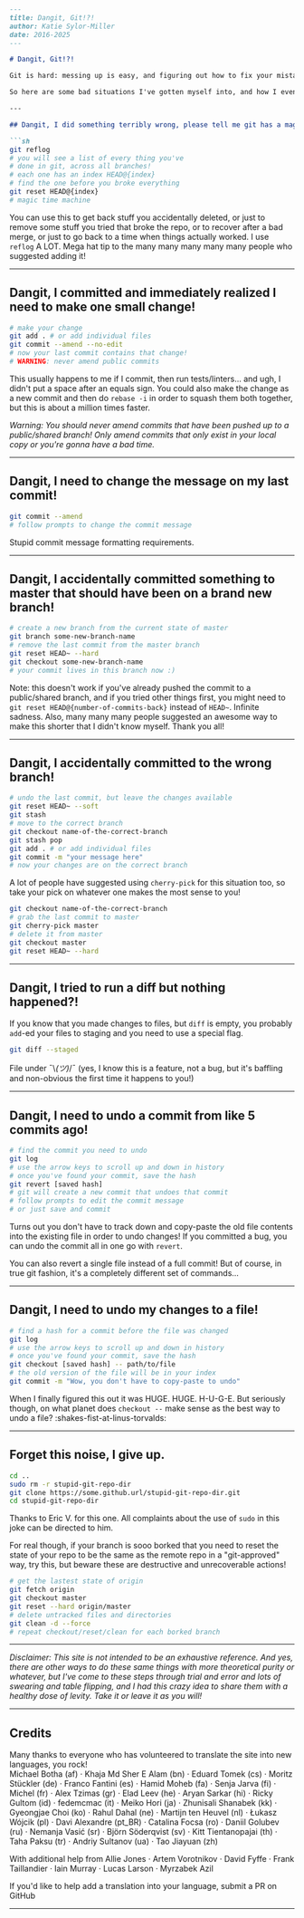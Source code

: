 ```markdown
---
title: Dangit, Git!?!
author: Katie Sylor-Miller
date: 2016-2025
---

# Dangit, Git!?!

Git is hard: messing up is easy, and figuring out how to fix your mistakes is impossible. Git documentation has this chicken and egg problem where you can't search for how to get yourself out of a mess, _unless you already know the name of the thing you need to know about_ in order to fix your problem.

So here are some bad situations I've gotten myself into, and how I eventually got myself out of them _in plain english_.

---

## Dangit, I did something terribly wrong, please tell me git has a magic time machine!?!

```sh
git reflog
# you will see a list of every thing you've
# done in git, across all branches!
# each one has an index HEAD@{index}
# find the one before you broke everything
git reset HEAD@{index}
# magic time machine
```

You can use this to get back stuff you accidentally deleted, or just to remove some stuff you tried that broke the repo, or to recover after a bad merge, or just to go back to a time when things actually worked. I use `reflog` A LOT. Mega hat tip to the many many many many many people who suggested adding it!

---

## Dangit, I committed and immediately realized I need to make one small change!

```sh
# make your change
git add . # or add individual files
git commit --amend --no-edit
# now your last commit contains that change!
# WARNING: never amend public commits
```

This usually happens to me if I commit, then run tests/linters... and ugh, I didn't put a space after an equals sign. You could also make the change as a new commit and then do `rebase -i` in order to squash them both together, but this is about a million times faster.

_Warning: You should never amend commits that have been pushed up to a public/shared branch! Only amend commits that only exist in your local copy or you're gonna have a bad time._

---

## Dangit, I need to change the message on my last commit!

```sh
git commit --amend
# follow prompts to change the commit message
```

Stupid commit message formatting requirements.

---

## Dangit, I accidentally committed something to master that should have been on a brand new branch!

```sh
# create a new branch from the current state of master
git branch some-new-branch-name
# remove the last commit from the master branch
git reset HEAD~ --hard
git checkout some-new-branch-name
# your commit lives in this branch now :)
```

Note: this doesn't work if you've already pushed the commit to a public/shared branch, and if you tried other things first, you might need to `git reset HEAD@{number-of-commits-back}` instead of `HEAD~`. Infinite sadness. Also, many many many people suggested an awesome way to make this shorter that I didn't know myself. Thank you all!

---

## Dangit, I accidentally committed to the wrong branch!

```sh
# undo the last commit, but leave the changes available
git reset HEAD~ --soft
git stash
# move to the correct branch
git checkout name-of-the-correct-branch
git stash pop
git add . # or add individual files
git commit -m "your message here"
# now your changes are on the correct branch
```

A lot of people have suggested using `cherry-pick` for this situation too, so take your pick on whatever one makes the most sense to you!

```sh
git checkout name-of-the-correct-branch
# grab the last commit to master
git cherry-pick master
# delete it from master
git checkout master
git reset HEAD~ --hard
```

---

## Dangit, I tried to run a diff but nothing happened?!

If you know that you made changes to files, but `diff` is empty, you probably `add`-ed your files to staging and you need to use a special flag.

```sh
git diff --staged
```

File under ¯\\_(ツ)_/¯ (yes, I know this is a feature, not a bug, but it's baffling and non-obvious the first time it happens to you!)

---

## Dangit, I need to undo a commit from like 5 commits ago!

```sh
# find the commit you need to undo
git log
# use the arrow keys to scroll up and down in history
# once you've found your commit, save the hash
git revert [saved hash]
# git will create a new commit that undoes that commit
# follow prompts to edit the commit message
# or just save and commit
```

Turns out you don't have to track down and copy-paste the old file contents into the existing file in order to undo changes! If you committed a bug, you can undo the commit all in one go with `revert`.

You can also revert a single file instead of a full commit! But of course, in true git fashion, it's a completely different set of commands...

---

## Dangit, I need to undo my changes to a file!

```sh
# find a hash for a commit before the file was changed
git log
# use the arrow keys to scroll up and down in history
# once you've found your commit, save the hash
git checkout [saved hash] -- path/to/file
# the old version of the file will be in your index
git commit -m "Wow, you don't have to copy-paste to undo"
```

When I finally figured this out it was HUGE. HUGE. H-U-G-E. But seriously though, on what planet does `checkout --` make sense as the best way to undo a file? :shakes-fist-at-linus-torvalds:

---

## Forget this noise, I give up.

```sh
cd ..
sudo rm -r stupid-git-repo-dir
git clone https://some.github.url/stupid-git-repo-dir.git
cd stupid-git-repo-dir
```

Thanks to Eric V. for this one. All complaints about the use of `sudo` in this joke can be directed to him.

For real though, if your branch is sooo borked that you need to reset the state of your repo to be the same as the remote repo in a "git-approved" way, try this, but beware these are destructive and unrecoverable actions!

```sh
# get the lastest state of origin
git fetch origin
git checkout master
git reset --hard origin/master
# delete untracked files and directories
git clean -d --force
# repeat checkout/reset/clean for each borked branch
```

---

*Disclaimer: This site is not intended to be an exhaustive reference. And yes, there are other ways to do these same things with more theoretical purity or whatever, but I've come to these steps through trial and error and lots of swearing and table flipping, and I had this crazy idea to share them with a healthy dose of levity. Take it or leave it as you will!*

---

## Credits

Many thanks to everyone who has volunteered to translate the site into new languages, you rock!  
Michael Botha (af) · Khaja Md Sher E Alam (bn) · Eduard Tomek (cs) · Moritz Stückler (de) · Franco Fantini (es) · Hamid Moheb (fa) · Senja Jarva (fi) · Michel (fr) · Alex Tzimas (gr) · Elad Leev (he) · Aryan Sarkar (hi) · Ricky Gultom (id) · fedemcmac (it) · Meiko Hori (ja) · Zhunisali Shanabek (kk) · Gyeongjae Choi (ko) · Rahul Dahal (ne) · Martijn ten Heuvel (nl) · Łukasz Wójcik (pl) · Davi Alexandre (pt_BR) · Catalina Focsa (ro) · Daniil Golubev (ru) · Nemanja Vasić (sr) · Björn Söderqvist (sv) · Kitt Tientanopajai (th) · Taha Paksu (tr) · Andriy Sultanov (ua) · Tao Jiayuan (zh)

With additional help from Allie Jones · Artem Vorotnikov · David Fyffe · Frank Taillandier · Iain Murray · Lucas Larson · Myrzabek Azil

If you'd like to help add a translation into your language, submit a PR on GitHub

---
